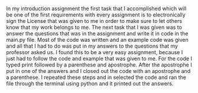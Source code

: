 In my introduction assignment the first task that I accomplished which will be one of the first requirements with every assignment is to electronically sign the License that was given to me in order to make sure to let others know that my work belongs to me. The next task that I was given was to answer the questions that was in the assignment and write it in code in the main.py file. Most of the code was written and an example code was given and all that I had to do was put in my answers to the questions that my professor asked us. I found this to be a very easy assignment, because I just had to follow the code and example that was given to me. For the code I typed print followed by a parenthese and apostrophe. After the apostrophe I put in one of the answers and I closed out the code with an apostrophe and a parenthese. I repeated these steps and in selected the code and ran the file through the terminal using python and it printed out the answers. 


